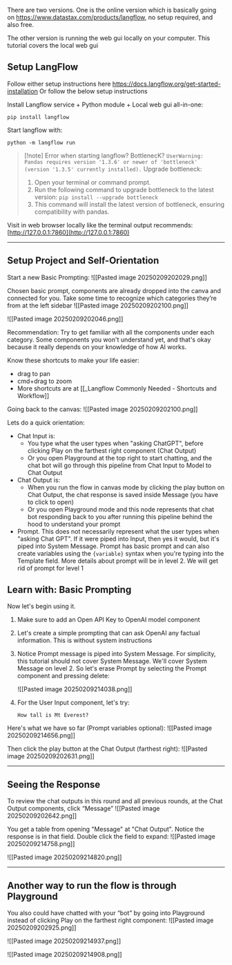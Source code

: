 
There are two versions. One is the online version which is basically going on https://www.datastax.com/products/langflow, no setup required, and also free.

The other version is running the web gui locally on your computer. This tutorial covers the local web gui

## Setup LangFlow

Follow either setup instructions here
https://docs.langflow.org/get-started-installation
Or follow the below setup instructions

Install Langflow service + Python module + Local web gui all-in-one:
```
pip install langflow
```

Start langflow with:
```
python -m langflow run
```

> [!note] Error when starting langflow? BottlenecK?
> `UserWarning: Pandas requires version '1.3.6' or newer of 'bottleneck' (version '1.3.5' currently installed).`
> Upgrade bottleneck:
> 1. Open your terminal or command prompt.
> 2. Run the following command to upgrade bottleneck to the latest version:
>    `pip install --upgrade bottleneck`
> 3. This command will install the latest version of bottleneck, ensuring compatibility with pandas.

Visit in web browser locally like the terminal output recommends:
[http://127.0.0.1:7860](http://127.0.0.1:7860)

---

## Setup Project and Self-Orientation

Start a new Basic Prompting:
![[Pasted image 20250209202029.png]]

Chosen basic prompt, components are already dropped into the canva and connected for you. Take some time to recognize which categories they’re from at the left sidebar
![[Pasted image 20250209202100.png]]

![[Pasted image 20250209202046.png]]

Recommendation: Try to get familiar with all the components under each category. Some components you won't understand yet, and that's okay because it really depends on your knowledge of how AI works.


Know these shortcuts to make your life easier:  
- drag to pan
- cmd+drag to zoom
- More shortcuts are at [[_Langflow Commonly Needed - Shortcuts and Workflow]]

Going back to the canvas:
![[Pasted image 20250209202100.png]]

Lets do a quick orientation:
- Chat Input is:
	- You type what the user types when "asking ChatGPT", before clicking Play on the farthest right component (Chat Output)
	- Or you open Playground at the top right to start chatting, and the chat bot will go through this pipeline from Chat Input to Model to Chat Output
- Chat Output is:
	- When you run the flow in canvas mode by clicking the play button on Chat Output, the chat response is saved inside Message (you have to click to open)
	- Or you open Playground mode and this node represents that chat bot responding back to you after running this pipeline behind the hood to understand your prompt
- Prompt. This does not necessarily represent what the user types when "asking Chat GPT". If it were piped into Input, then yes it would, but it's piped into System Message. Prompt has basic prompt and can also create variables using the `{variable}` syntax when you're typing into the Template field. More details about prompt will be in level 2. We will get rid of prompt for level 1

## Learn with: Basic Prompting

Now let's begin using it. 
1. Make sure to add an Open API Key to OpenAI model component
2. Let's create a simple prompting that can ask OpenAI any factual information. This is without system instructions
3. Notice Prompt message is piped into System Message. For simplicity, this tutorial should not cover System Message. We'll cover System Message on level 2. So let's erase Prompt by selecting the Prompt component and pressing delete:
   
   ![[Pasted image 20250209214038.png]]

4. For the User Input component, let's try:
	```
	How tall is Mt Everest?
	```

Here's what we have so far (Prompt variables optional):
![[Pasted image 20250209214656.png]]

Then click the play button at the Chat Output (farthest right):
![[Pasted image 20250209202631.png]]

---

## Seeing the Response

To review the chat outputs in this round and all previous rounds, at the Chat Output components, click “Message”
![[Pasted image 20250209202642.png]]

You get a table from opening "Message" at "Chat Output". Notice the response is in that field. Double click the field to expand:
![[Pasted image 20250209214758.png]]

![[Pasted image 20250209214820.png]]

---

## Another way to run the flow is through Playground

You also could have chatted with your “bot” by going into Playground instead of clicking Play on the farthest right component:
![[Pasted image 20250209202925.png]]

![[Pasted image 20250209214937.png]]

![[Pasted image 20250209214908.png]]